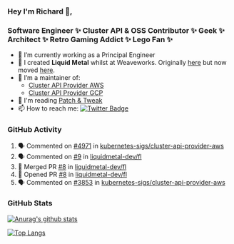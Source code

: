 ### Hey I'm Richard 👋, 

<h3 align="left">Software Engineer ✨ Cluster API & OSS Contributor ✨ Geek ✨ Architect ✨ Retro Gaming Addict ✨ Lego Fan ✨</h3>

- 🔭 I’m currently working as a Principal Engineer
- 📯 I created **Liquid Metal** whilst at Weaveworks. Originally [here](https://github.com/weaveworks-liquidmetal) but now moved [here](https://github.com/liquidmetal-dev).
- 👯 I’m a maintainer of:
  -  [Cluster API Provider AWS](https://github.com/kubernetes-sigs/cluster-api-provider-aws)
  -  [Cluster API Provider GCP](https://github.com/kubernetes-sigs/cluster-api-provider-gcp)
- 💬 I'm reading [Patch & Tweak](https://bjooks.com/products/patch-tweak-exploring-modular-synthesis)
- 📫 How to reach me: [![Twitter Badge](https://img.shields.io/badge/-@fruit_case-00acee?style=flat&logo=Twitter&logoColor=white)](https://twitter.com/intent/follow?screen_name=fruit_case "Follow on Twitter")

### GitHub Activity 

<!--START_SECTION:activity-->
1. 🗣 Commented on [#4971](https://github.com/kubernetes-sigs/cluster-api-provider-aws/pull/4971#issuecomment-2245743141) in [kubernetes-sigs/cluster-api-provider-aws](https://github.com/kubernetes-sigs/cluster-api-provider-aws)
2. 🗣 Commented on [#9](https://github.com/liquidmetal-dev/fl/pull/9#issuecomment-2244739931) in [liquidmetal-dev/fl](https://github.com/liquidmetal-dev/fl)
3. 🎉 Merged PR [#8](https://github.com/liquidmetal-dev/fl/pull/8) in [liquidmetal-dev/fl](https://github.com/liquidmetal-dev/fl)
4. 💪 Opened PR [#8](https://github.com/liquidmetal-dev/fl/pull/8) in [liquidmetal-dev/fl](https://github.com/liquidmetal-dev/fl)
5. 🗣 Commented on [#3853](https://github.com/kubernetes-sigs/cluster-api-provider-aws/issues/3853#issuecomment-2244392794) in [kubernetes-sigs/cluster-api-provider-aws](https://github.com/kubernetes-sigs/cluster-api-provider-aws)
<!--END_SECTION:activity-->

### GitHub Stats

[![Anurag's github stats](https://github-readme-stats.vercel.app/api?username=richardcase&count_private=true&show_icons=true)](https://github.com/anuraghazra/github-readme-stats)

[![Top Langs](https://github-readme-stats.vercel.app/api/top-langs/?username=richardcase&hide=html&layout=compact)](https://github.com/anuraghazra/github-readme-stats)
